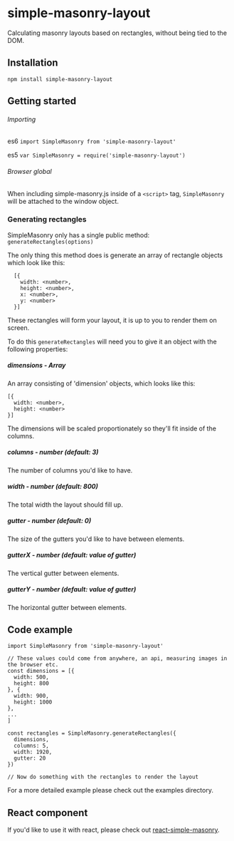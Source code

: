 # simple-masonry-layout
Calculating masonry layouts based on rectangles, without being tied to the DOM.

## Installation

`npm install simple-masonry-layout`

## Getting started

###### Importing

es6
`import SimpleMasonry from 'simple-masonry-layout'`

es5
`var SimpleMasonry = require('simple-masonry-layout')`

###### Browser global

When including simple-masonry.js inside of a `<script>` tag, `SimpleMasonry` will be attached to the window object.

### Generating rectangles

SimpleMasonry only has a single public method: `generateRectangles(options)`

The only thing this method does is generate an array of rectangle objects which look like this:

  ```
    [{
      width: <number>,
      height: <number>,
      x: <number>,
      y: <number>
    }]
  ```

These rectangles will form your layout, it is up to you to render them on screen.

To do this `generateRectangles` will need you to give it an object with the following properties:

##### dimensions - Array

An array consisting of 'dimension' objects, which looks like this:

  ```
  [{
    width: <number>,
    height: <number>
  }]
  ```

The dimensions will be scaled proportionately so they'll fit inside of the columns.

##### columns - number (default: 3)

The number of columns you'd like to have.

##### width - number (default: 800)

The total width the layout should fill up.

##### gutter - number (default: 0)

The size of the gutters you'd like to have between elements.

##### gutterX - number (default: value of gutter)

The vertical gutter between elements.

##### gutterY - number (default: value of gutter)

The horizontal gutter between elements.

## Code example

  ```
  import SimpleMasonry from 'simple-masonry-layout'

  // These values could come from anywhere, an api, measuring images in the browser etc.
  const dimensions = [{
    width: 500,
    height: 800
  }, {
    width: 900,
    height: 1000
  },
  ...
  ]

  const rectangles = SimpleMasonry.generateRectangles({
    dimensions,
    columns: 5,
    width: 1920,
    gutter: 20
  })

  // Now do something with the rectangles to render the layout
  ```

For a more detailed example please check out the examples directory.

## React component

If you'd like to use it with react, please check out [react-simple-masonry](https://github.com/awkward/react-simple-masonry).